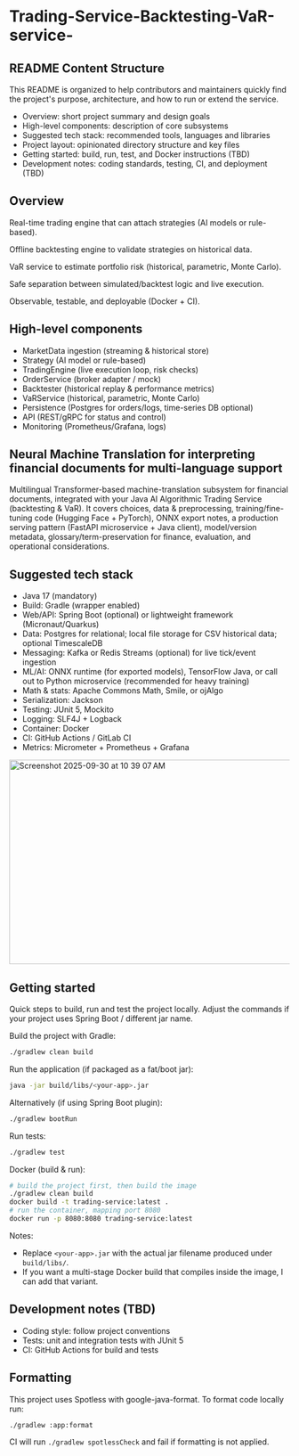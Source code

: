 # Trading-Service-Backtesting-VaR-service-

## README Content Structure

This README is organized to help contributors and maintainers quickly find the project's purpose, architecture, and how to run or extend the service.

- Overview: short project summary and design goals
- High-level components: description of core subsystems
- Suggested tech stack: recommended tools, languages and libraries
- Project layout: opinionated directory structure and key files
- Getting started: build, run, test, and Docker instructions (TBD)
- Development notes: coding standards, testing, CI, and deployment (TBD)

## Overview

Real-time trading engine that can attach strategies (AI models or rule-based).

Offline backtesting engine to validate strategies on historical data.

VaR service to estimate portfolio risk (historical, parametric, Monte Carlo).

Safe separation between simulated/backtest logic and live execution.

Observable, testable, and deployable (Docker + CI).

## High-level components

- MarketData ingestion (streaming & historical store)
- Strategy (AI model or rule-based)
- TradingEngine (live execution loop, risk checks)
- OrderService (broker adapter / mock)
- Backtester (historical replay & performance metrics)
- VaRService (historical, parametric, Monte Carlo)
- Persistence (Postgres for orders/logs, time-series DB optional)
- API (REST/gRPC for status and control)
- Monitoring (Prometheus/Grafana, logs)

## Neural Machine Translation for interpreting financial documents for multi-language support

Multilingual Transformer-based machine-translation subsystem for financial documents, integrated with your Java AI Algorithmic Trading Service (backtesting & VaR). It covers choices, data & preprocessing, training/fine-tuning code (Hugging Face + PyTorch), ONNX export notes, a production serving pattern (FastAPI microservice + Java client), model/version metadata, glossary/term-preservation for finance, evaluation, and operational considerations.

## Suggested tech stack

- Java 17 (mandatory)
- Build: Gradle (wrapper enabled)
- Web/API: Spring Boot (optional) or lightweight framework (Micronaut/Quarkus)
- Data: Postgres for relational; local file storage for CSV historical data; optional TimescaleDB
- Messaging: Kafka or Redis Streams (optional) for live tick/event ingestion
- ML/AI: ONNX runtime (for exported models), TensorFlow Java, or call out to Python microservice (recommended for heavy training)
- Math & stats: Apache Commons Math, Smile, or ojAlgo
- Serialization: Jackson
- Testing: JUnit 5, Mockito
- Logging: SLF4J + Logback
- Container: Docker
- CI: GitHub Actions / GitLab CI
- Metrics: Micrometer + Prometheus + Grafana

<img width="600" height="367" alt="Screenshot 2025-09-30 at 10 39 07 AM" src="https://github.com/user-attachments/assets/1976f16c-58fd-4961-8128-f0b50b98619b" />


## Getting started

Quick steps to build, run and test the project locally. Adjust the commands if your project uses Spring Boot / different jar name.

Build the project with Gradle:

```bash
./gradlew clean build
```

Run the application (if packaged as a fat/boot jar):

```bash
java -jar build/libs/<your-app>.jar
```

Alternatively (if using Spring Boot plugin):

```bash
./gradlew bootRun
```

Run tests:

```bash
./gradlew test
```

Docker (build & run):

```bash
# build the project first, then build the image
./gradlew clean build
docker build -t trading-service:latest .
# run the container, mapping port 8080
docker run -p 8080:8080 trading-service:latest
```

Notes:
- Replace `<your-app>.jar` with the actual jar filename produced under `build/libs/`.
- If you want a multi-stage Docker build that compiles inside the image, I can add that variant.

## Development notes (TBD)

- Coding style: follow project conventions
- Tests: unit and integration tests with JUnit 5
- CI: GitHub Actions for build and tests

## Formatting

This project uses Spotless with google-java-format. To format code locally run:

```bash
./gradlew :app:format
```

CI will run `./gradlew spotlessCheck` and fail if formatting is not applied.
